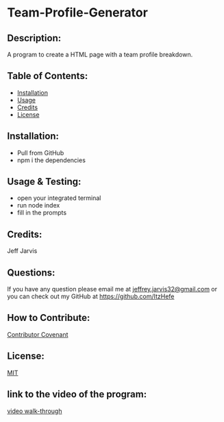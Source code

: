 # Team-Profile-Generator

## Description:
A program to create a HTML page with a team profile breakdown.

## Table of Contents:

- [Installation](#installation)
- [Usage](#usage)
- [Credits](#credits)
- [License](#license)

## Installation:
* Pull from GitHub 
* npm i the dependencies

## Usage & Testing:
* open your integrated terminal
* run node index 
* fill in the prompts



<!--- Don't forget to add your Screenshots! --->

## Credits:
Jeff Jarvis

## Questions:
If you have any question please email me at jeffrey.jarvis32@gmail.com or you can check out my GitHub at https://github.com/ItzHefe

## How to Contribute:
<!--- Replace contributions to your own if you like --->
[Contributor Covenant](https://contributor-covenant.org/)

## License:
[MIT](https://choosealicense.com/licenses/mit/)

## link to the video of the program:
[video walk-through](https://drive.google.com/file/d/1pWvi-fzkkeL_ezuSX8dM75vSQ3GLCpZG/view)